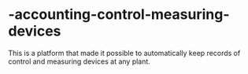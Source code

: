 # -accounting-control-measuring-devices
This is a platform that made it possible to automatically keep records of control and measuring devices at any plant.
